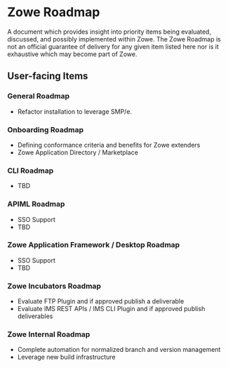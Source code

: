 # Zowe Roadmap

A document which provides insight into priority items being evaluated, discussed, and possibly implemented within Zowe. The Zowe Roadmap is not an official guarantee of delivery for any given item listed here nor is it exhaustive which may become part of Zowe.

## User-facing Items

### General Roadmap
* Refactor installation to leverage SMP/e.

### Onboarding Roadmap
* Defining conformance criteria and benefits for Zowe extenders
* Zowe Application Directory / Marketplace

### CLI Roadmap
* TBD

### APIML Roadmap
* SSO Support
* TBD

### Zowe Application Framework / Desktop Roadmap
* SSO Support
* TBD

### Zowe Incubators Roadmap
* Evaluate FTP Plugin and if approved publish a deliverable
* Evaluate IMS REST APIs / IMS CLI Plugin and if approved publish deliverables

### Zowe Internal Roadmap
* Complete automation for normalized branch and version management
* Leverage new build infrastructure
